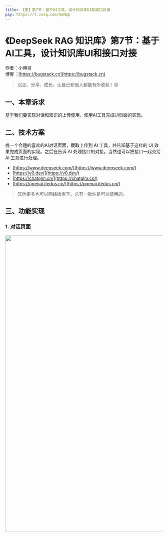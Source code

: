 ```yaml
---
title: 【更】第7节：基于AI工具，设计知识库UI和接口对接
pay: https://t.zsxq.com/GwNZp
---
```


# 《DeepSeek RAG 知识库》第7节：基于AI工具，设计知识库UI和接口对接

作者：小傅哥
<br/>博客：[https://bugstack.cn](https://bugstack.cn)

> 沉淀、分享、成长，让自己和他人都能有所收获！😄

## 一、本章诉求

基于我们要实现对话和知识的上传使用，使用AI工具完成UI页面的实现。

## 二、技术方案

找一个合适的喜欢的AI对话页面，截取上传到 AI 工具，并告知基于这样的 UI 效果完成页面的实现。之后在告诉 AI 处理接口的对接。当然也可以把接口一起交给 AI 工具进行处理。

- [https://www.deepseek.com/](https://www.deepseek.com/)
- [https://v0.dev/](https://v0.dev/)
- [https://chatglm.cn/](https://chatglm.cn/)
- [https://openai.itedus.cn/](https://openai.itedus.cn/)

>其他更多也可以网络检索下。总有一款你是可以使用的。

## 三、功能实现

### 1. 对话页面

<div align="center">
    <img src="https://bugstack.cn/images/article/project/ai-rag-knowledge/ai-rag-knowledge-6-01.png" width="950px">
</div>
